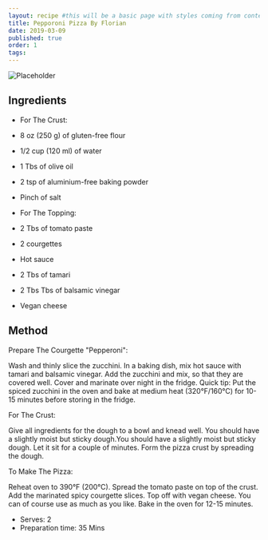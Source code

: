 ```yaml
---
layout: recipe #this will be a basic page with styles coming from content.css
title: Pepporoni Pizza By Florian
date: 2019-03-09
published: true
order: 1
tags:
---
```



![Placeholder](../uploads/placeholder1.jpg)


## Ingredients

- For The Crust:
- 8 oz (250 g) of gluten-free flour
- 1/2 cup (120 ml) of water
- 1 Tbs of olive oil
- 2 tsp of aluminium-free baking powder
- Pinch of salt

- For The Topping:
- 2 Tbs of tomato paste
- 2 courgettes
- Hot sauce
- 2 Tbs of tamari
- 2 Tbs Tbs of balsamic vinegar
- Vegan cheese


## Method
Prepare The Courgette "Pepperoni":

Wash and thinly slice the zucchini.
In a baking dish, mix hot sauce with tamari and balsamic vinegar. Add the zucchini and mix, so that they are covered well.
Cover and marinate over night in the fridge.
Quick tip: Put the spiced zucchini in the oven and bake at medium heat (320°F/160°C) for 10-15 minutes before storing in the fridge.

For The Crust:

Give all ingredients for the dough to a bowl and knead well. You should have a slightly moist but sticky dough.You should have a slightly moist but sticky dough. Let it sit for a couple of minutes.
Form the pizza crust by spreading the dough.


To Make The Pizza:

 Reheat oven to 390°F (200°C).
 Spread the tomato paste on top of the crust. Add the marinated spicy courgette slices. Top off with vegan cheese. You can of course use as much as you like.
 Bake in the oven for 12-15 minutes.

- Serves: 2
- Preparation time: 35 Mins
